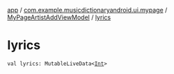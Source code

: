 [app](../../index.md) / [com.example.musicdictionaryandroid.ui.mypage](../index.md) / [MyPageArtistAddViewModel](index.md) / [lyrics](./lyrics.md)

# lyrics

`val lyrics: MutableLiveData<`[`Int`](https://kotlinlang.org/api/latest/jvm/stdlib/kotlin/-int/index.html)`>`